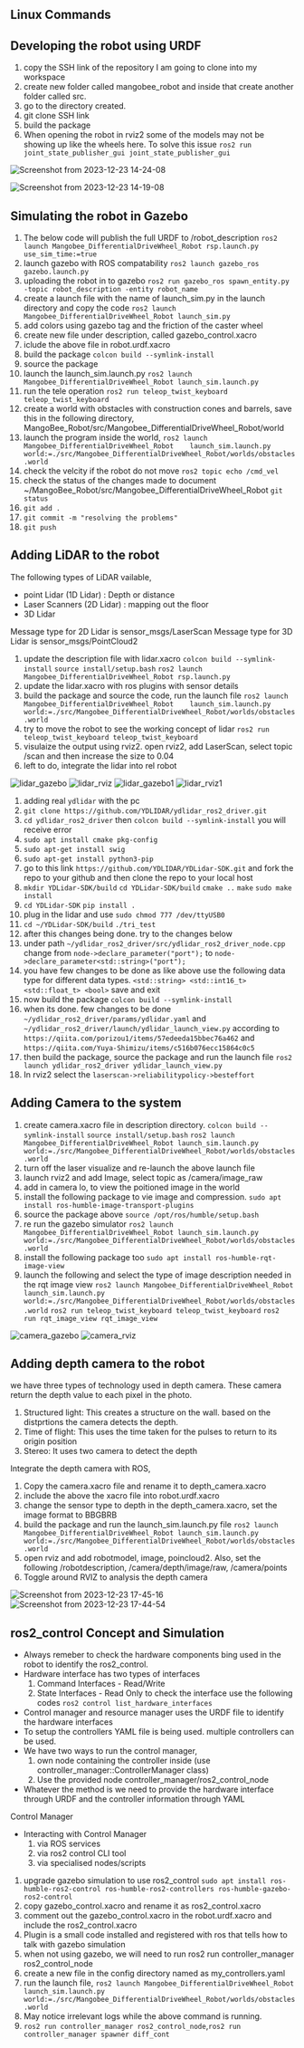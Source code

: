 **Linux Commands**
------------------
Developing the robot using URDF
----------------------------------
1. copy the SSH link of the repository I am going to clone into my workspace
2. create new folder called mangobee_robot and inside that create another folder called src.
3. go to the directory created.
4. git clone SSH link
5. build the package
6. When opening the robot in rviz2 some of the models may not be showing up like the wheels here. To solve this issue `ros2 run joint_state_publisher_gui joint_state_publisher_gui`

![Screenshot from 2023-12-23 14-24-08](https://github.com/nisathav/Mangobee_DifferentialDriveWheel_Robot/assets/129756080/2692cc8f-3149-4fc1-a01c-1aaf92b43e77)

![Screenshot from 2023-12-23 14-19-08](https://github.com/nisathav/Mangobee_DifferentialDriveWheel_Robot/assets/129756080/ff9f0aab-4731-4922-8344-35a004ddc234)

Simulating the robot in Gazebo
----------------------------------
1. The below code will publish the full URDF to /robot_description
   `ros2 launch Mangobee_DifferentialDriveWheel_Robot rsp.launch.py use_sim_time:=true`
2. launch gazebo with ROS compatability
   `ros2 launch gazebo_ros gazebo.launch.py`
3. uploading the robot in to gazebo
   `ros2 run gazebo_ros spawn_entity.py -topic robot_description -entity robot_name`
4. create a launch file with the name of launch_sim.py in the launch directory and copy the code
  `ros2 launch Mangobee_DifferentialDriveWheel_Robot launch_sim.py`
6. add colors using gazebo tag and the friction of the caster wheel
7. create new file under description, called gazebo_control.xacro
8. iclude the above file in robot.urdf.xacro
9. build the package
   `colcon build --symlink-install`
10. source the package
11. launch the launch_sim.launch.py
   `ros2 launch Mangobee_DifferentialDriveWheel_Robot launch_sim.launch.py`
12. run the tele operation
    `ros2 run teleop_twist_keyboard teleop_twist_keyboard`
13. create a world with obstacles with construction cones and barrels, save this in the following directory, MangoBee_Robot/src/Mangobee_DifferentialDriveWheel_Robot/world
14. launch the program inside the world,
   `ros2 launch Mangobee_DifferentialDriveWheel_Robot    launch_sim.launch.py    world:=./src/Mangobee_DifferentialDriveWheel_Robot/worlds/obstacles.world`
15. check the velcity if the robot do not move
    `ros2 topic echo /cmd_vel`
16. check the status of the changes made to document    
     ~/MangoBee_Robot/src/Mangobee_DifferentialDriveWheel_Robot
    `git status`
17. `git add .`
18. `git commit -m "resolving the problems"`
19. `git push`

Adding LiDAR to the robot
-------------------------
The following types of LiDAR vailable,
   - point Lidar (1D Lidar) : Depth or distance
   - Laser Scanners (2D Lidar) : mapping out the floor
   - 3D Lidar

Message type for 2D Lidar is sensor_msgs/LaserScan
Message type for 3D Lidar is sensor_msgs/PointCloud2

1. update the description file with lidar.xacro
   `colcon build --symlink-install`
   `source install/setup.bash`
   `ros2 launch Mangobee_DifferentialDriveWheel_Robot rsp.launch.py`
2. update the lidar.xacro with ros plugins with sensor details
3. build the package and source the code, run the launch file
   `ros2 launch Mangobee_DifferentialDriveWheel_Robot    launch_sim.launch.py    world:=./src/Mangobee_DifferentialDriveWheel_Robot/worlds/obstacles.world`
4. try to move the robot to see the working concept of lidar
   `ros2 run teleop_twist_keyboard teleop_twist_keyboard`
5. visulaize the output using rviz2. open rviz2, add LaserScan, select topic /scan and then increase the size to 0.04
6. left to do, integrate the lidar into rel robot

![lidar_gazebo](https://github.com/nisathav/Mangobee_DifferentialDriveWheel_Robot/assets/129756080/d0c1c41d-7809-4dbb-a231-8afa06a3cd39)
![lidar_rviz](https://github.com/nisathav/Mangobee_DifferentialDriveWheel_Robot/assets/129756080/e166a2f4-108d-432f-92b4-07f826afbc8e)
![lidar_gazebo1](https://github.com/nisathav/Mangobee_DifferentialDriveWheel_Robot/assets/129756080/75c86567-97d9-4a89-89ae-083597369a1e)
![lidar_rviz1](https://github.com/nisathav/Mangobee_DifferentialDriveWheel_Robot/assets/129756080/776b5ac7-e3e6-49ee-b34a-7b0735dab40f)

1. adding real `ydlidar` with the pc
2. `git clone https://github.com/YDLIDAR/ydlidar_ros2_driver.git`
3. `cd ydlidar_ros2_driver` then `colcon build --symlink-install` you will receive error
4. `sudo apt install cmake pkg-config`
5. `sudo apt-get install swig`
6. `sudo apt-get install python3-pip`
7. go to this link `https://github.com/YDLIDAR/YDLidar-SDK.git` and fork the repo to your github and then clone the repo to your local host
8. `mkdir YDLidar-SDK/build` `cd YDLidar-SDK/build` `cmake ..` `make` `sudo make install`
9. `cd YDLidar-SDK` `pip install .`
10. plug in the lidar and use `sudo chmod 777 /dev/ttyUSB0`
11. `cd ~/YDLidar-SDK/build` `./tri_test`
12. after this changes being done. try to the changes below
13. under path `~/ydlidar_ros2_driver/src/ydlidar_ros2_driver_node.cpp` change from `node->declare_parameter("port");` to `node->declare_parameter<std::string>("port");`
14. you have few changes to be done as like above use the following data type for different data types. `<std::string>
<std::int16_t>
<std::float_t>
<bool>` save and exit
15. now build the package `colcon build --symlink-install`
16. when its done. few changes to be done `~/ydlidar_ros2_driver/params/ydlidar.yaml` and `~/ydlidar_ros2_driver/launch/ydlidar_launch_view.py` according to `https://qiita.com/porizou1/items/57edeeda15bbec76a462` and `https://qiita.com/Yuya-Shimizu/items/c516b076ecc15864c0c5`
17. then build the package, source the package and run the launch file `ros2 launch ydlidar_ros2_driver ydlidar_launch_view.py`
18. In rviz2 select the `laserscan->reliabilitypolicy->besteffort`

Adding Camera to the system
----------------------------
1. create camera.xacro file in description directory.
   `colcon build --symlink-install`
   `source install/setup.bash`
   `ros2 launch Mangobee_DifferentialDriveWheel_Robot launch_sim.launch.py world:=./src/Mangobee_DifferentialDriveWheel_Robot/worlds/obstacles.world`
2. turn off the laser visualize and re-launch the above launch file
3. launch rviz2 and add Image, select topic as /camera/image_raw
4. add in camera lo, to view the poitioned image in the world
5. install the following package to vie image and compression.
   `sudo apt install ros-humble-image-transport-plugins`
6. source the package above
   `source /opt/ros/humble/setup.bash`
7. re run the gazebo simulator
   `ros2 launch Mangobee_DifferentialDriveWheel_Robot launch_sim.launch.py world:=./src/Mangobee_DifferentialDriveWheel_Robot/worlds/obstacles.world`
8. install the following package too
   `sudo apt install ros-humble-rqt-image-view`
9. launch the following and select the type of image description needed in the rqt image view
   `ros2 launch Mangobee_DifferentialDriveWheel_Robot launch_sim.launch.py world:=./src/Mangobee_DifferentialDriveWheel_Robot/worlds/obstacles.world`
   `ros2 run teleop_twist_keyboard teleop_twist_keyboard`
   `ros2 run rqt_image_view rqt_image_view`

![camera_gazebo](https://github.com/nisathav/Mangobee_DifferentialDriveWheel_Robot/assets/129756080/623f5d90-f21b-43ee-ab19-0374974fe0d8)
![camera_rviz](https://github.com/nisathav/Mangobee_DifferentialDriveWheel_Robot/assets/129756080/afa029d7-8a7d-4ac8-a314-2c9838444cd6)

Adding depth camera to the robot
----------------------------------
we have three types of technology used in depth camera. These camera return the depth value to each pixel in the photo.
   1. Structured light: This creates a structure on the wall. based on the distprtions the camera detects the depth.
   2. Time of flight: This uses the time taken for the pulses to return to its origin position
   3. Stereo: It uses two camera to detect the depth

Integrate the depth camera with ROS,
1. Copy the camera.xacro file and rename it to depth_camera.xacro
2. include the above the xacro file into robot.urdf.xacro
3. change the sensor type to depth in the depth_camera.xacro, set the image format to BBGBRB
4. build the package and run the launch_sim.launch.py file
   `ros2 launch Mangobee_DifferentialDriveWheel_Robot launch_sim.launch.py world:=./src/Mangobee_DifferentialDriveWheel_Robot/worlds/obstacles.world`
5. open rviz and add robotmodel, image, poincloud2. Also, set the following /robotdescription, /camera/depth/image/raw, /camera/points
6. Toggle around RVIZ to analysis the depth camera

![Screenshot from 2023-12-23 17-45-16](https://github.com/nisathav/Mangobee_DifferentialDriveWheel_Robot/assets/129756080/e5e1c6d1-2aa3-4bbd-ae8a-c2f9cc90b539)
![Screenshot from 2023-12-23 17-44-54](https://github.com/nisathav/Mangobee_DifferentialDriveWheel_Robot/assets/129756080/2dbe31f3-141e-44c3-a485-383145913646)


ros2_control Concept and Simulation
-----------------------------------
- Always remeber to check the hardware components bing used in the robot to identify the ros2_control.
- Hardware interface has two types of interfaces
     1. Command Interfaces - Read/Write
     2. State Interfaces - Read Only
   to check the interface use the following codes `ros2 control list_hardware_interfaces`
- Control manager and resource manager uses the URDF file to identify the hardware interfaces
- To setup the controllers YAML file is being used. multiple controllers can be used.
- We have two ways to run the control manager,
     1. own node containing the controller inside (use controller_manager::ControllerManager class)
     2. Use the provided node controller_manager/ros2_control_node
- Whatever the method is we need to provide the hardware interface through URDF and the controller information through YAML


Control Manager
   - Interacting with Control Manager
        1. via ROS services
        2. via ros2 control CLI tool
        3. via specialised nodes/scripts
           
1. upgrade gazebo simulation to use ros2_control
   `sudo apt install ros-humble-ros2-control ros-humble-ros2-controllers ros-humble-gazebo-ros2-control`
2. copy gazebo_control.xacro and rename it as ros2_control.xacro
3. comment out the gazebo_control.xacro in the robot.urdf.xacro and include the ros2_control.xacro
4. Plugin is a small code installed and registered with ros that tells how to talk with gazebo simulation
5. when not using gazebo, we will need to run ros2 run controller_manager ros2_control_node
6. create a new file in the config directory named as my_controllers.yaml
7. run the launch file,
   `ros2 launch Mangobee_DifferentialDriveWheel_Robot launch_sim.launch.py world:=./src/Mangobee_DifferentialDriveWheel_Robot/worlds/obstacles.world`
8. May notice irrelevant logs while the above command is running.
9. `ros2 run controller_manager ros2_control_node`,`ros2 run controller_manager spawner diff_cont`
